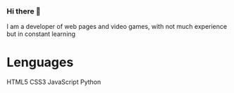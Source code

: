 ### Hi there 👋

I am a developer of web pages and video games, with not much experience but in constant learning

# Lenguages

HTML5 CSS3 JavaScript Python
